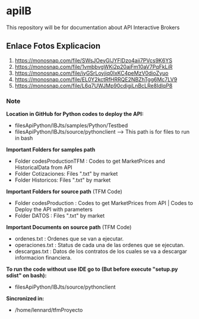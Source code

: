 # apiIB

This repository will be for documentation about API Interactive Brokers


## Enlace Fotos Explicacion

1. https://monosnap.com/file/SWsJOeyGlJYFlDzo4aii7PVcs9K6YS
2. https://monosnap.com/file/1vmbbvgWKi2p20ajFm10aV7PqFkLiR
3. https://monosnap.com/file/iyGSrLoyjiq0IxKC4peMzV0dioZyuo
4. https://monosnap.com/file/EL0Y2kctRfHRRQE2NBZhTgg6Mc7LV9
5. https://monosnap.com/file/L6q7UWJMp90cdigiLnBcLRe8IdlqP8


### Note

**Location in GitHub for Python codes to deploy the API:**
* filesApiPython/IBJts/samples/Python/Testbed
* filesApiPython/IBJts/source/pythonclient  --> This path is for files to run in bash

**Important Folders for samples path** 
* Folder codesProductionTFM : Codes to get MarketPrices and  HistoricalData from API
* Folder Cotizaciones: Files ".txt" by market
* Folder Historicos: Files ".txt" by market

**Important Folders for source path** (TFM Code) 
* Folder codesProduction : Codes to get MarketPrices from API | Codes to Deploy the API with parameters
* Folder DATOS : Files ".txt" by market

**Important Documents on source path** (TFM Code)
* ordenes.txt : Ordenes que se van a ejecutar.
* operaciones.txt : Status de cada una de las ordenes que se ejecutan.
* descargas.txt : Datos de los contratos de los cuales se va a descargar informacion financiera.

**To run the code without use IDE go to (But before execute "setup.py sdist" on bash):**
* filesApiPython/IBJts/source/pythonclient

**Sincronized in:**
* /home/lennard/tfmProyecto
